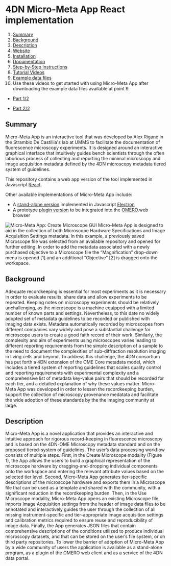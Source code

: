 # 4DN Micro-Meta App React implementation

1. [Summary](#summary)
2. [Background](#background)
3. [Description](#description)
4. [Website](https://wu-bimac.github.io/MicroMetaApp.github.io/)
5. [Installation](https://micrometaapp-docs.readthedocs.io/en/latest/docs/intro/installation.html)
6. [Documentation](https://micrometaapp-docs.readthedocs.io/en/latest/index.html)
7. [Step-by-Step Instructions](https://micrometaapp-docs.readthedocs.io/en/latest/docs/tutorials/index.html#step-by-step-instructions)
8. [Tutorial Videos](https://micrometaapp-docs.readthedocs.io/en/latest/docs/tutorials/VideoTutorials.html#micro-meta-app-video-tutorials)
9. [Example data files](https://doi.org/10.5281/zenodo.4891883)
10. Use these videos to get started with using Micro-Meta App after downloading the example data files available at point 9.

- [Part 1/2](https://vimeo.com/562022222)

- [Part 2/2](https://vimeo.com/562022281) 

## Summary
Micro-Meta App is an interactive tool that was developed by Alex Rigano in the Strambio De Castillia's lab at UMMS to facilitate the documentation of fluorescence microscopy experiments. 
It is designed around an interactive graphical interface that intuitively guides bench scientists through the often laborious process of collecting and reporting the minimal microscopy and image acquisition metadata defined by the 4DN microscopy metadata tiered system of guidelines. 

This repository contains a web app version of the tool implemented in Javascript [React](https://reactjs.org/).

Other available implementations of Micro-Meta App include:

- A [stand-alone version](https://github.com/WU-BIMAC/4DNMicroscopyMetadataToolReactElectron) implemented in Javascript [Electron](https://www.electronjs.org/) 
- A prototype [plugin version](https://github.com/WU-BIMAC/4DNMicroscopyMetadataToolOmero) to be integrated into the [OMERO](https://www.openmicroscopy.org/omero/scientists/).web browser

![Micro-Meta App: Create Microscope GUI](http://big.umassmed.edu/omegaweb/wp-content/uploads/2020/05/06_Build-a-Microscope_2.png)
Micro-Meta App is designed to aid in the collection of both Microscope Hardware Specifications and Image Acquisition Settings metadata. In this example, a previously saved Microscope file was selected from an available repository and opened for further editing. In order to add the metadata associated with a newly purchased objective to a Microscope file the “Magnification” drop-down menu is opened [1] and an additional “Objective” [2] is dragged onto the workspace.

## Background
Adequate recordkeeping is essential for most experiments as it is necessary in order to evaluate results, share data and allow experiments to be repeated. Keeping notes on microscopy experiments should be relatively unchallenging, as the microscope is a machine equipped with a limited number of known parts and settings. Nevertheless, to this date no widely adopted set of metadata guidelines to be recorded or published with imaging data exists. Metadata automatically recorded by microscopes from different companies vary widely and pose a substantial challenge for microscope users to create a good faith record of their work. Similarly, the complexity and aim of experiments using microscopes varies leading to different reporting requirements from the simple description of a sample to the need to document the complexities of sub-diffraction resolution imaging in living cells and beyond.
To address this challenge, the 4DN consortium has put forth a 4DN extension of the OME Core metadata model, which includes a tiered system of reporting guidelines that scales quality control and reporting requirements with experimental complexity and a comprehensive list of metadata key-value pairs that should be recorded for each tier, and a detailed explanation of why these values matter. Micro-Meta App was developed in order to lessen the recordkeeping burden, support the collection of microscopy provenance medatata and facilitate the wide adoption of these standards by  the the imaging community at large.

## Description
Micro-Meta App is a novel application that provides an interactive and intuitive approach for rigorous record-keeping in fluorescence microscopy and is based on the 4DN-OME Microscopy metadata standard and on the proposed tiered-system of guidelines.  The user’s data processing workflow consists of multiple steps. First, in the Create Microscope modality (Figure 1), the App allows the users to build a graphical representation of the microscope hardware by dragging-and-dropping individual components onto the workspace and entering the relevant attribute values based on the selected tier level. Second, Micro-Meta App generates tier-specific descriptions of the microscope hardware and exports them in a Microscope file that can be used as a template and shared with the community, with a significant reduction in the recordkeeping burden. Then, in the Use Microscope modality, Micro-Meta App opens an existing Microscope file, imports Image Acquisition settings from the header of image data files to be annotated and interactively guides the user through the collection of all missing instrument-specific and tier-appropriate image acquisition settings and calibration metrics required to ensure reuse and reproducibility of image data. Finally, the App generates JSON files that contain comprehensive descriptions of the conditions utilized to produce individual microscopy datasets, and that can be stored on the user’s file system, or on third party repositories. To lower the barrier of adoption of Micro-Meta App by a wide community of users the application is available as a stand-alone program, as a plugin of the OMERO web client and as a service of the 4DN data portal.



